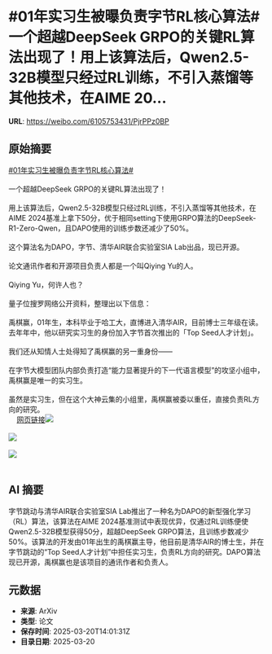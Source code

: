 # #01年实习生被曝负责字节RL核心算法# 一个超越DeepSeek GRPO的关键RL算法出现了！用上该算法后，Qwen2.5-32B模型只经过RL训练，不引入蒸馏等其他技术，在AIME 20...

**URL**: https://weibo.com/6105753431/PjrPPz0BP

## 原始摘要

<a href="https://m.weibo.cn/search?containerid=231522type%3D1%26t%3D10%26q%3D%2301%E5%B9%B4%E5%AE%9E%E4%B9%A0%E7%94%9F%E8%A2%AB%E6%9B%9D%E8%B4%9F%E8%B4%A3%E5%AD%97%E8%8A%82RL%E6%A0%B8%E5%BF%83%E7%AE%97%E6%B3%95%23&amp;extparam=%2301%E5%B9%B4%E5%AE%9E%E4%B9%A0%E7%94%9F%E8%A2%AB%E6%9B%9D%E8%B4%9F%E8%B4%A3%E5%AD%97%E8%8A%82RL%E6%A0%B8%E5%BF%83%E7%AE%97%E6%B3%95%23" data-hide=""><span class="surl-text">#01年实习生被曝负责字节RL核心算法#</span></a> <br><br>一个超越DeepSeek GRPO的关键RL算法出现了！<br><br>用上该算法后，Qwen2.5-32B模型只经过RL训练，不引入蒸馏等其他技术，在AIME 2024基准上拿下50分，优于相同setting下使用GRPO算法的DeepSeek-R1-Zero-Qwen，且DAPO使用的训练步数还减少了50%。<br><br>这个算法名为DAPO，字节、清华AIR联合实验室SIA Lab出品，现已开源。<br><br>论文通讯作者和开源项目负责人都是一个叫Qiying Yu的人。<br><br>Qiying Yu，何许人也？<br><br>量子位搜罗网络公开资料，整理出以下信息：<br><br>禹棋赢，01年生，本科毕业于哈工大，直博进入清华AIR，目前博士三年级在读。去年年中，他以研究实习生的身份加入字节首次推出的「Top Seed人才计划」。<br><br>我们还从知情人士处得知了禹棋赢的另一重身份——<br><br>在字节大模型团队内部负责打造“能力显著提升的下一代语言模型”的攻坚小组中，禹棋赢是唯一的实习生。<br><br>虽然是实习生，但在这个大神云集的小组里，禹棋赢被委以重任，直接负责RL方向的研究。<br><a href="https://weibo.cn/sinaurl?u=https%3A%2F%2Fmp.weixin.qq.com%2Fs%2FV3NerbwIECZoMN4IjXiVnA" data-hide=""><span class="url-icon"><img style="width: 1rem;height: 1rem" src="https://h5.sinaimg.cn/upload/2015/09/25/3/timeline_card_small_web_default.png" referrerpolicy="no-referrer"></span><span class="surl-text">网页链接</span></a><img style="" src="https://tvax1.sinaimg.cn/large/006Fd7o3gy1hznni8riupj30u00s6alf.jpg" referrerpolicy="no-referrer"><br><br><img style="" src="https://tvax1.sinaimg.cn/large/006Fd7o3gy1hznniazwd6j30u00gw11y.jpg" referrerpolicy="no-referrer"><br><br><img style="" src="https://tvax1.sinaimg.cn/large/006Fd7o3gy1hznnig87t7j30u00hf7b1.jpg" referrerpolicy="no-referrer"><br><br>

## AI 摘要

字节跳动与清华AIR联合实验室SIA Lab推出了一种名为DAPO的新型强化学习（RL）算法，该算法在AIME 2024基准测试中表现优异，仅通过RL训练便使Qwen2.5-32B模型获得50分，超越DeepSeek GRPO算法，且训练步数减少50%。该算法的开发由01年出生的禹棋赢主导，他目前是清华AIR的博士生，并在字节跳动的“Top Seed人才计划”中担任实习生，负责RL方向的研究。DAPO算法现已开源，禹棋赢也是该项目的通讯作者和负责人。

## 元数据

- **来源**: ArXiv
- **类型**: 论文
- **保存时间**: 2025-03-20T14:01:31Z
- **目录日期**: 2025-03-20
